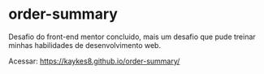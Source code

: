 # order-summary
 Desafio do front-end mentor concluido, mais um desafio que pude treinar minhas habilidades de desenvolvimento web.

Acessar: https://kaykes8.github.io/order-summary/
